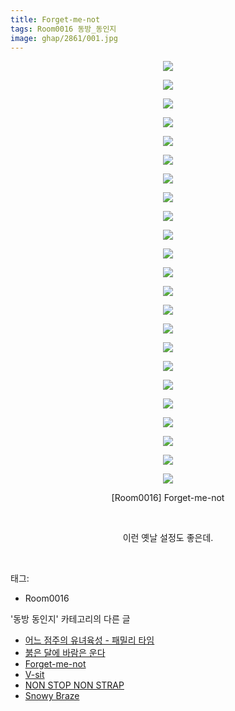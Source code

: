 ```yaml
---
title: Forget-me-not
tags: Room0016 동방_동인지
image: ghap/2861/001.jpg
---
```

<div class="article">
<p style="text-align: center; clear: none; float: none;"><img src="{{ site.nasurl }}/ghap/2861/001.jpg"/></p>
<p style="text-align: center; clear: none; float: none;"><img src="{{ site.nasurl }}/ghap/2861/002.jpg"/></p>
<p style="text-align: center; clear: none; float: none;"><img src="{{ site.nasurl }}/ghap/2861/003.jpg"/></p>
<p style="text-align: center; clear: none; float: none;"><img src="{{ site.nasurl }}/ghap/2861/004.jpg"/></p>
<p style="text-align: center; clear: none; float: none;"><img src="{{ site.nasurl }}/ghap/2861/005.jpg"/></p>
<p style="text-align: center; clear: none; float: none;"><img src="{{ site.nasurl }}/ghap/2861/006.jpg"/></p>
<p style="text-align: center; clear: none; float: none;"><img src="{{ site.nasurl }}/ghap/2861/007.jpg"/></p>
<p style="text-align: center; clear: none; float: none;"><img src="{{ site.nasurl }}/ghap/2861/008.jpg"/></p>
<p style="text-align: center; clear: none; float: none;"><img src="{{ site.nasurl }}/ghap/2861/009.jpg"/></p>
<p style="text-align: center; clear: none; float: none;"><img src="{{ site.nasurl }}/ghap/2861/010.jpg"/></p>
<p style="text-align: center; clear: none; float: none;"><img src="{{ site.nasurl }}/ghap/2861/011.jpg"/></p>
<p style="text-align: center; clear: none; float: none;"><img src="{{ site.nasurl }}/ghap/2861/012.jpg"/></p>
<p style="text-align: center; clear: none; float: none;"><img src="{{ site.nasurl }}/ghap/2861/013.jpg"/></p>
<p style="text-align: center; clear: none; float: none;"><img src="{{ site.nasurl }}/ghap/2861/014.jpg"/></p>
<p style="text-align: center; clear: none; float: none;"><img src="{{ site.nasurl }}/ghap/2861/015.jpg"/></p>
<p style="text-align: center; clear: none; float: none;"><img src="{{ site.nasurl }}/ghap/2861/016.jpg"/></p>
<p style="text-align: center; clear: none; float: none;"><img src="{{ site.nasurl }}/ghap/2861/017.jpg"/></p>
<p style="text-align: center; clear: none; float: none;"><img src="{{ site.nasurl }}/ghap/2861/018.jpg"/></p>
<p style="text-align: center; clear: none; float: none;"><img src="{{ site.nasurl }}/ghap/2861/019.jpg"/></p>
<p style="text-align: center; clear: none; float: none;"><img src="{{ site.nasurl }}/ghap/2861/020.jpg"/></p>
<p style="text-align: center; clear: none; float: none;"><img src="{{ site.nasurl }}/ghap/2861/021.jpg"/></p>
<p style="text-align: center; clear: none; float: none;"><img src="{{ site.nasurl }}/ghap/2861/022.jpg"/></p>
<p style="text-align: center; clear: none; float: none;"><img src="{{ site.nasurl }}/ghap/2861/023.jpg"/></p>
<p style="text-align: center; clear: none; float: none;">[Room0016] Forget-me-not</p>
<p style="text-align: center; clear: none; float: none;"><br/></p>
<p style="text-align: center; clear: none; float: none;">이런 옛날 설정도 좋은데.</p>
<p><br/></p>
</div><div class="tagTrail">
<p>태그: </p>
<ul>
<li>Room0016</li>
</ul>
</div><div class="another">
<p>'동방 동인지' 카테고리의 다른 글</p>
<ul>
<li><a href="/2016-12-09-ghap_2863">어느 점주의 유녀육성 - 패밀리 타임</a></li>
<li><a href="/2016-12-09-ghap_2862">붉은 달에 바람은 운다</a></li>
<li><a href="/2016-12-07-ghap_2861">Forget-me-not</a></li>
<li><a href="/2016-12-07-ghap_2860">V-sit</a></li>
<li><a href="/2016-12-07-ghap_2859">NON STOP NON STRAP</a></li>
<li><a href="/2016-12-07-ghap_2857">Snowy Braze</a></li>
</ul>
</div><div class="cb_module cb_fluid">
<div class="cb_wrt cb_profile">
</div><!-- commentList close -->
</div>